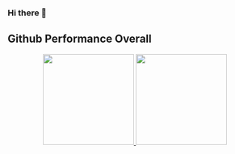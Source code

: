 ### Hi there 👋
## Github Performance Overall


<p align="center">
<a href="https://github.com/daniellumbantobing">
<img height="180em" src="https://github-readme-stats.vercel.app/api?username=daniellumbantobing&show_icons=true&theme=tokyonight">
<img height="180em" src="https://github-readme-stats.vercel.app/api/top-langs/?username=daniellumbantobing&layout=compact&theme=tokyonight">
</a>
</p>
<!--
**daniellumbantobing/daniellumbantobing** is a ✨ _special_ ✨ repository because its `README.md` (this file) appears on your GitHub profile.

Here are some ideas to get you started:

- 🔭 I’m currently working on ...
- 🌱 I’m currently learning ...
- 👯 I’m looking to collaborate on ...
- 🤔 I’m looking for help with ...
- 💬 Ask me about ...
- 📫 How to reach me: ...
- 😄 Pronouns: ...
- ⚡ Fun fact: ...
-->

